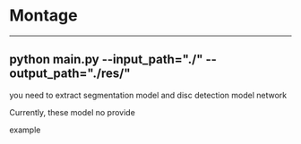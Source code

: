 # Montage
---
python main.py --input_path="./" --output_path="./res/"
---
you need to extract segmentation model and disc detection model network

Currently, these model no provide

example
